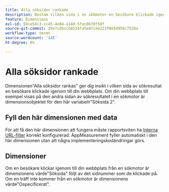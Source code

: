 ```yaml
---
title: Alla söksidor rankade
description: Bestäm vilken sida i en sökmotor en besökare klickade igenom till din webbplats.
feature: Dimensions
exl-id: 58ce54c3-cc45-4e84-a14d-5fec0b70f50f
source-git-commit: 35e7c8bccb8524fa5e87cae223f0854956c7528a
workflow-type: tm+mt
source-wordcount: '145'
ht-degree: 0%

---
```


# Alla söksidor rankade

Dimensionen&quot;Alla söksidor rankas&quot; ger dig insikt i vilken sida av sökresultat en besökare klickade igenom till din webbplats. Om din webbplats till exempel visas på den andra sidan av sökresultatet i en sökmotor är dimensionsobjektet för den här variabeln&quot;Söksida 2&quot;.

## Fyll den här dimensionen med data

För att få den här dimensionen att fungera måste rapportsviten ha [Interna URL-filter](/help/admin/admin/c-manage-report-suites/c-edit-report-suites/general/internal-url-filter-admin.md) korrekt konfigurerad. AppMeasurement fyller automatiskt i den här dimensionen utan att några implementeringskodändringar görs.

## Dimensioner

Om en besökare klickar igenom till din webbplats från en sökmotor är dimensionens värde&quot;Söksida&quot; följt av det sidnummer som de klickade på. Om en träff inte kommer från en sökmotor är dimensionens värde&quot;Ospecificerat&quot;.
